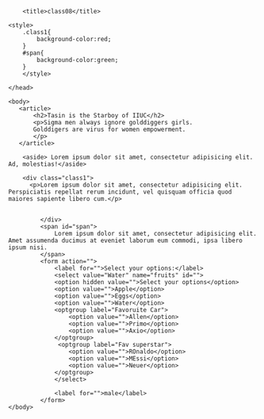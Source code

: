 <!DOCTYPE html>
<html lang="en">
    <head>
       <meta charset='UTF-8'>
       
        <title>class08</title>
    
    <style>
        .class1{
            background-color:red;
        }
        #span{
            background-color:green;
        }
        </style>
    
    </head>
    
    <body>
       <article>
           <h2>Tasin is the Starboy of IIUC</h2>
           <p>Sigma men always ignore golddiggers girls.
           Golddigers are virus for women empowerment.
           </p>
       </article>
       
        <aside> Lorem ipsum dolor sit amet, consectetur adipisicing elit. Ad, molestias!</aside>
        
        <div class="class1">
          <p>Lorem ipsum dolor sit amet, consectetur adipisicing elit. Perspiciatis repellat rerum incidunt, vel quisquam officia quod maiores sapiente libero cum.</p>
           
            
             </div>
             <span id="span">
                 Lorem ipsum dolor sit amet, consectetur adipisicing elit. Amet assumenda ducimus at eveniet laborum eum commodi, ipsa libero ipsum nisi.
             </span>
             <form action="">
                 <label for="">Select your options:</label>
                 <select value="Water" name="fruits" id="">
                 <option hidden value="">Select your options</option>
                 <option value="">Apple</option>
                 <option value="">Eggs</option>
                 <option value="">Water</option>
                 <optgroup label="Favoruite Car">
                     <option value="">Allen</option>
                     <option value="">Primo</option>
                     <option value="">Axio</option>
                 </optgroup>
                  <optgroup label="Fav superstar">
                     <option value="">ROnaldo</option>
                     <option value="">MEssi</option>
                     <option value="">Neuer</option>
                 </optgroup>
                 </select>
                 
                 <label for="">male</label>
             </form>
    </body>
</html>
